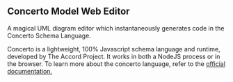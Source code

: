 ## Concerto Model Web Editor 
A magical UML diagram editor which instantaneously generates code in the Concerto Schema Language.

Concerto is a lightweight, 100% Javascript schema language and runtime, developed by The Accord Project. It works in both a NodeJS process or in the browser. To learn more about the concerto language, refer to the [official documentation.](https://docs.accordproject.org/docs/model-concerto.html)

